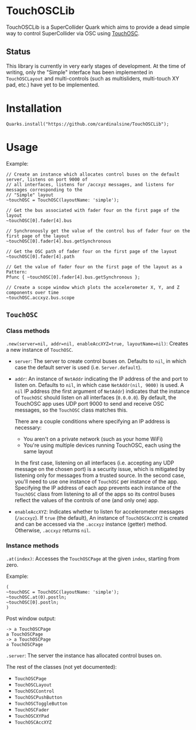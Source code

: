 # TouchOSCLib

TouchOSCLib is a SuperCollider Quark which aims to provide a dead simple way to control
SuperCollider via OSC using [TouchOSC](https://hexler.net/products/touchosc).

## Status

This library is currently in very early stages of development. At the time of writing, only the
"Simple" interface has been implemented in `TouchOSCLayout` and multi-controls (such as
multisliders, multi-touch XY pad, etc.) have yet to be implemented.

# Installation
```supercollider
Quarks.install("https://github.com/cardinalsine/TouchOSCLib");
```

# Usage

Example:
```supercollider
// Create an instance which allocates control buses on the default server, listens on port 9000 of
// all interfaces, listens for /accxyz messages, and listens for messages corresponding to the
// "Simple" layout
~touchOSC = TouchOSC(layoutName: 'simple');

// Get the bus associated with fader four on the first page of the layout
~touchOSC[0].fader[4].bus

// Synchronously get the value of the control bus of fader four on the first page of the layout
~touchOSC[0].fader[4].bus.getSynchronous

// Get the OSC path of fader four on the first page of the layout
~touchOSC[0].fader[4].path

// Get the value of fader four on the first page of the layout as a Pattern:
Pfunc { ~touchOSC[0].fader[4].bus.getSynchronous };

// Create a scope window which plots the accelerometer X, Y, and Z components over time
~touchOSC.accxyz.bus.scope
```

## `TouchOSC`
### Class methods

`.new(server=nil, addr=nil, enableAccXYZ=true, layoutName=nil)`: Creates a new instance of
`TouchOSC`.
- `server`: The server to create control buses on. Defaults to `nil`, in which case the default
    server is used (i.e. `Server.default`).
- `addr`: An instance of `NetAddr` indicating the IP address of the and port to listen on. Defaults
    to `nil`, in which case `NetAddr(nil, 9000)` is used. A `nil` IP address (the first argument of
    `NetAddr`) indicates that the instance of `TouchOSC` should listen on all interfaces (`0.0.0.0`).
    By default, the TouchOSC app uses UDP port 9000 to send and receive OSC messages, so the `TouchOSC`
    class matches this.

    There are a couple conditions where specifying an IP address is necessary:
    - You aren't on a private network (such as your home WiFi)
    - You're using multiple devices running TouchOSC, each using the same layout

    In the first case, listening on all interfaces (i.e. accepting any UDP message on the chosen
    port) is a security issue, which is mitigated by listening only for messages from a trusted
    source. In the second case, you'll need to use one instance of `TouchOSC` per instance of the
    app. Specifying the IP address of each app prevents each instance of the `TouchOSC` class from
    listening to all of the apps so its control buses reflect the values of the controls of
    one (and only one) app.
- `enableAccXYZ`: Indicates whether to listen for accelerometer messages (`/accxyz`). If
    `true` (the default), An instance of `TouchOSCAccXYZ` is created and can be accessed
    via the `.accxyz` instance (getter) method. Otherwise, `.accxyz` returns `nil`.

### Instance methods

`.at(index)`: Accesses the `TouchOSCPage` at the given `index`, starting from zero.

Example:
```supercollider
(
~touchOSC = TouchOSC(layoutName: 'simple');
~touchOSC.at(0).postln;
~touchOSC[0].postln;
)
```
Post window output:
```
-> a TouchOSCPage
a TouchOSCPage
-> a TouchOSCPage
a TouchOSCPage
```

`.server`: The server the instance has allocated control buses on.

The rest of the classes (not yet documented):

- `TouchOSCPage`
- `TouchOSCLayout`
- `TouchOSCControl`
- `TouchOSCPushButton`
- `TouchOSCToggleButton`
- `TouchOSCFader`
- `TouchOSCXYPad`
- `TouchOSCAccXYZ`
